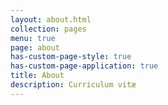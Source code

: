 ```yaml
---
layout: about.html
collection: pages
menu: true
page: about
has-custom-page-style: true
has-custom-page-application: true
title: About
description: Curriculum vitæ
---
```

